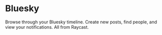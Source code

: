# Bluesky

Browse through your Bluesky timeline. Create new posts, find people, and view your notifications. All from Raycast.